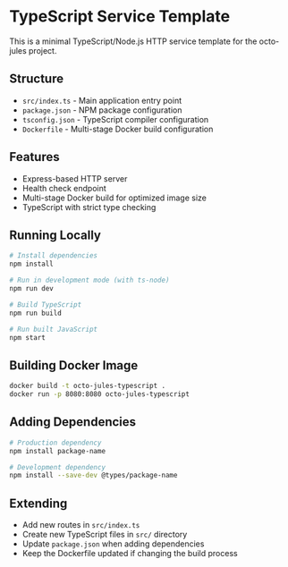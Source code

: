 # TypeScript Service Template

This is a minimal TypeScript/Node.js HTTP service template for the octo-jules project.

## Structure

- `src/index.ts` - Main application entry point
- `package.json` - NPM package configuration
- `tsconfig.json` - TypeScript compiler configuration
- `Dockerfile` - Multi-stage Docker build configuration

## Features

- Express-based HTTP server
- Health check endpoint
- Multi-stage Docker build for optimized image size
- TypeScript with strict type checking

## Running Locally

```bash
# Install dependencies
npm install

# Run in development mode (with ts-node)
npm run dev

# Build TypeScript
npm run build

# Run built JavaScript
npm start
```

## Building Docker Image

```bash
docker build -t octo-jules-typescript .
docker run -p 8080:8080 octo-jules-typescript
```

## Adding Dependencies

```bash
# Production dependency
npm install package-name

# Development dependency
npm install --save-dev @types/package-name
```

## Extending

- Add new routes in `src/index.ts`
- Create new TypeScript files in `src/` directory
- Update `package.json` when adding dependencies
- Keep the Dockerfile updated if changing the build process
